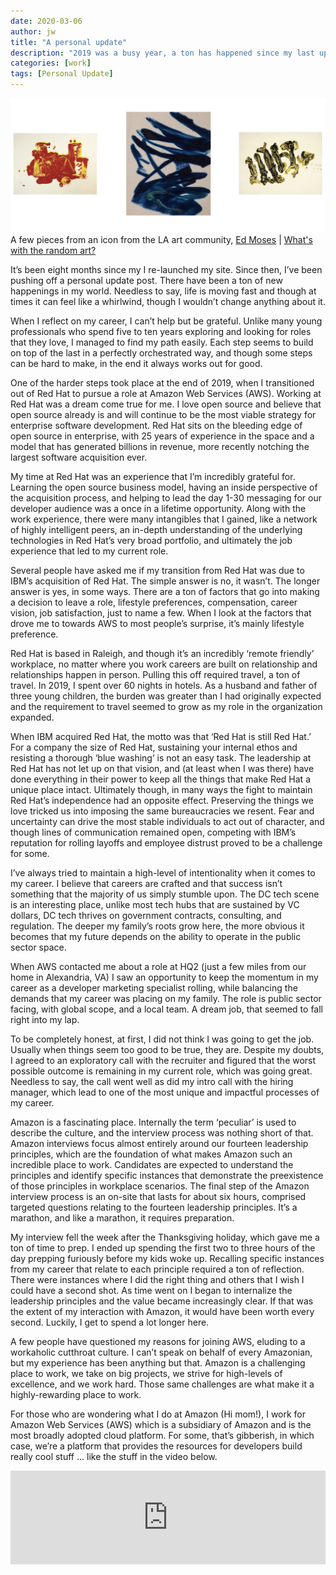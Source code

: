 ```yaml
---
date: 2020-03-06
author: jw
title: "A personal update"
description: "2019 was a busy year, a ton has happened since my last update post. Here's what's new."
categories: [work]
tags: [Personal Update]
---
```

![Emerald](img/siteart-ed-moses.png "Art by Mark Rothko")
<span class="heroart">A few pieces from an icon from the LA art community, <a href="http://www.artnet.com/artists/ed-moses/">Ed Moses</a> | <a href="../about#whats-with-the-random-art">What's with the random art?</a></span>

It’s been eight months since my I re-launched my site. Since then, I’ve been pushing off a personal update post. There have been a ton of new happenings in my world. Needless to say, life is moving fast and though at times it can feel like a whirlwind, though I wouldn’t change anything about it. 

When I reflect on my career, I can’t help but be grateful. Unlike many young professionals who spend five to ten years exploring and looking for roles that they love, I managed to find my path easily. Each step seems to build on top of the last in a perfectly orchestrated way, and though some steps can be hard to make, in the end it always works out for good. 

One of the harder steps took place at the end of 2019, when I transitioned out of Red Hat to pursue a role at Amazon Web Services (AWS). Working at Red Hat was a dream come true for me. I love open source and believe that open source already is and will continue to be the most viable strategy for enterprise software development. Red Hat sits on the bleeding edge of open source in enterprise, with 25 years of experience in the space and a model that has generated billions in revenue, more recently notching the largest software acquisition ever. 

My time at Red Hat was an experience that I’m incredibly grateful for. Learning the open source business model, having an inside perspective of the acquisition process, and helping to lead the day 1-30 messaging for our developer audience was a once in a lifetime opportunity. Along with the work experience, there were many intangibles that I gained, like a network of highly intelligent peers, an in-depth understanding of the underlying technologies in Red Hat’s very broad portfolio, and ultimately the job experience that led to my current role.

Several people have asked me if my transition from Red Hat was due to IBM’s acquisition of Red Hat. The simple answer is no, it wasn’t. The longer answer is yes, in some ways. There are a ton of factors that go into making a decision to leave a role, lifestyle preferences, compensation, career vision, job satisfaction, just to name a few. When I look at the factors that drove me to towards AWS to most people’s surprise, it’s mainly lifestyle preference. 

Red Hat is based in Raleigh, and though it’s an incredibly ‘remote friendly’ workplace, no matter where you work careers are built on relationship and relationships happen in person. Pulling this off required travel, a ton of travel. In 2019, I spent over 60 nights in hotels. As a husband and father of three young children, the burden was greater than I had originally expected and the requirement to travel seemed to grow as my role in the organization expanded. 

When IBM acquired Red Hat, the motto was that ‘Red Hat is still Red Hat.’ For a company the size of Red Hat, sustaining your internal ethos and resisting a thorough ‘blue washing’ is not an easy task. The leadership at Red Hat has not let up on that vision, and (at least when I was there) have done everything in their power to keep all the things that make Red Hat a unique place intact. Ultimately though, in many ways the fight to maintain Red Hat’s independence had an opposite effect. Preserving the things we love tricked us into imposing the same bureaucracies we resent. Fear and uncertainty can drive the most stable individuals to act out of character, and though lines of communication remained open, competing with IBM’s reputation for rolling layoffs and employee distrust proved to be a challenge for some. 

I’ve always tried to maintain a high-level of intentionality when it comes to my career. I believe that careers are crafted and that success isn’t something that the majority of us simply stumble upon. The DC tech scene is an interesting place, unlike most tech hubs that are sustained by VC dollars, DC tech thrives on government contracts, consulting, and regulation. The deeper my family’s roots grow here, the more obvious it becomes that my future depends on the ability to operate in the public sector space. 

When AWS contacted me about a role at HQ2 (just a few miles from our home in Alexandria, VA) I saw an opportunity to keep the momentum in my career as a developer marketing specialist rolling, while balancing the demands that my career was placing on my family. The role is public sector facing, with global scope, and a local team. A dream job, that seemed to fall right into my lap. 

To be completely honest, at first, I did not think I was going to get the job. Usually when things seem too good to be true, they are. Despite my doubts, I agreed to an exploratory call with the recruiter and figured that the worst possible outcome is remaining in my current role, which was going great. Needless to say, the call went well as did my intro call with the hiring manager, which lead to one of the most unique and impactful processes of my career. 

Amazon is a fascinating place. Internally the term ‘peculiar’ is used to describe the culture, and the interview process was nothing short of that. Amazon interviews focus almost entirely around our fourteen leadership principles, which are the foundation of what makes Amazon such an incredible place to work. Candidates are expected to understand the principles and identify specific instances that demonstrate the preexistence of those principles in workplace scenarios. The final step of the Amazon interview process is an on-site that lasts for about six hours, comprised targeted questions relating to the fourteen leadership principles. It’s a marathon, and like a marathon, it requires preparation. 

My interview fell the week after the Thanksgiving holiday, which gave me a ton of time to prep. I ended up spending the first two to three hours of the day prepping furiously before my kids woke up. Recalling specific instances from my career that relate to each principle required a ton of reflection. There were instances where I did the right thing and others that I wish I could have a second shot. As time went on I began to internalize the leadership principles and the value became increasingly clear. If that was the extent of my interaction with Amazon, it would have been worth every second. Luckily, I get to spend a lot longer here.

A few people have questioned my reasons for joining AWS, eluding to a workaholic cutthroat culture. I can’t speak on behalf of every Amazonian, but my experience has been anything but that. Amazon is a challenging place to work, we take on big projects, we strive for high-levels of excellence, and we work hard. Those same challenges are what make it a highly-rewarding place to work. 

For those who are wondering what I do at Amazon (Hi mom!), I work for Amazon Web Services (AWS) which is a subsidiary of Amazon and is the most broadly adopted cloud platform. For some, that’s gibberish, in which case, we’re a platform that provides the resources for developers build really cool stuff … like the stuff in the video below.

<iframe width="100%" src="https://www.youtube.com/embed/L91yri_Vmbs" frameborder="0" allow="accelerometer; autoplay; encrypted-media; gyroscope; picture-in-picture" allowfullscreen></iframe>